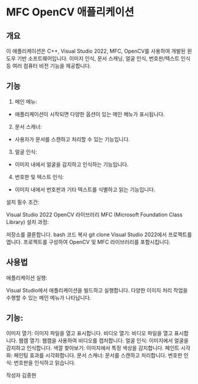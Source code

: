 
# MFC OpenCV 애플리케이션
## 개요
이 애플리케이션은 C++, Visual Studio 2022, MFC, OpenCV를 사용하여 개발된 윈도우 기반 소프트웨어입니다. 이미지 인식, 문서 스캐닝, 얼굴 인식, 번호판/텍스트 인식 등 여러 컴퓨터 비전 기능을 제공합니다.

## 기능
1. 메인 메뉴:
- 애플리케이션이 시작되면 다양한 옵션이 있는 메인 메뉴가 표시됩니다.
2. 문서 스캐너:
- 사용자가 문서를 스캔하고 처리할 수 있는 기능입니다.
3. 얼굴 인식:
- 이미지 내에서 얼굴을 감지하고 인식하는 기능입니다.
4. 번호판 및 텍스트 인식:
- 이미지 내에서 번호판과 기타 텍스트를 식별하고 읽는 기능입니다.

설치
필수 조건:

Visual Studio 2022
OpenCV 라이브러리
MFC (Microsoft Foundation Class Library)
설치 과정:

저장소를 클론합니다.
bash
코드 복사
git clone <repository-url>
Visual Studio 2022에서 프로젝트를 엽니다.
프로젝트를 구성하여 OpenCV 및 MFC 라이브러리를 포함시킵니다.

## 사용법
애플리케이션 실행:

Visual Studio에서 애플리케이션을 빌드하고 실행합니다.
다양한 이미지 처리 작업을 수행할 수 있는 메인 메뉴가 나타납니다.

## 기능:

이미지 열기: 이미지 파일을 열고 표시합니다.
비디오 열기: 비디오 파일을 열고 표시합니다.
웹캠 열기: 웹캠을 사용하여 비디오를 캡처합니다.
얼굴 인식: 이미지에서 얼굴을 감지하고 인식합니다.
색깔 찾아보기: 이미지에서 특정 색상을 감지합니다.
페인트 시각화: 페인팅 효과를 시각화합니다.
문서 스캐너: 문서를 스캔하고 처리합니다.
번호판 인식: 번호판을 인식하고 읽습니다.

작성자
김종현
